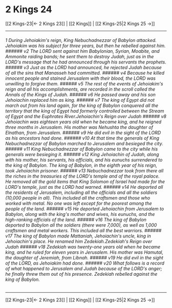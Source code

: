 # 2 Kings 24

[[2 Kings-23|← 2 Kings 23]] | [[2 Kings]] | [[2 Kings-25|2 Kings 25 →]]
***

###### 1 During Jehoiakim's reign, King Nebuchadnezzar of Babylon attacked. Jehoiakim was his subject for three years, but then he rebelled against him. ###### v2 The LORD sent against him Babylonian, Syrian, Moabite, and Ammonite raiding bands; he sent them to destroy Judah, just as in the LORD's message that he had announced through his servants the prophets. ###### v3 Just as the LORD had announced, he rejected Judah because of all the sins that Manasseh had committed. ###### v4 Because he killed innocent people and stained Jerusalem with their blood, the LORD was unwilling to forgive them. ###### v5 The rest of the events of Jehoiakim's reign and all his accomplishments, are recorded in the scroll called the Annals of the Kings of Judah. ###### v6 He passed away and his son Jehoiachin replaced him as king. ###### v7 The king of Egypt did not march out from his land again, for the king of Babylon conquered all the territory that the king of Egypt had formerly controlled between the Stream of Egypt and the Euphrates River.Jehoiachin's Reign over Judah ###### v8 Jehoiachin was eighteen years old when he became king, and he reigned three months in Jerusalem. His mother was Nehushta the daughter of Elnathan, from Jerusalem. ###### v9 He did evil in the sight of the LORD as his ancestors had done. ###### v10 At that time the generals of King Nebuchadnezzar of Babylon marched to Jerusalem and besieged the city. ###### v11 King Nebuchadnezzar of Babylon came to the city while his generals were besieging it. ###### v12 King Jehoiachin of Judah, along with his mother, his servants, his officials, and his eunuchs surrendered to the king of Babylon. The king of Babylon, in the eighth year of his reign, took Jehoiachin prisoner. ###### v13 Nebuchadnezzar took from there all the riches in the treasuries of the LORD's temple and of the royal palace. He removed all the gold items that King Solomon of Israel had made for the LORD's temple, just as the LORD had warned. ###### v14 He deported all the residents of Jerusalem, including all the officials and all the soldiers (10,000 people in all). This included all the craftsmen and those who worked with metal. No one was left except for the poorest among the people of the land. ###### v15 He deported Jehoiachin from Jerusalem to Babylon, along with the king's mother and wives, his eunuchs, and the high-ranking officials of the land. ###### v16 The king of Babylon deported to Babylon all the soldiers (there were 7,000), as well as 1,000 craftsmen and metal workers. This included all the best warriors. ###### v17 The king of Babylon made Mattaniah, Jehoiachin's uncle, king in Jehoiachin's place. He renamed him Zedekiah.Zedekiah's Reign over Judah ###### v18 Zedekiah was twenty-one years old when he became king, and he ruled for eleven years in Jerusalem. His mother was Hamutal, the daughter of Jeremiah, from Libnah. ###### v19 He did evil in the sight of the LORD, as Jehoiakim had done. ###### v20 What follows is a record of what happened to Jerusalem and Judah because of the LORD's anger; he finally threw them out of his presence. Zedekiah rebelled against the king of Babylon.

***
[[2 Kings-23|← 2 Kings 23]] | [[2 Kings]] | [[2 Kings-25|2 Kings 25 →]]
